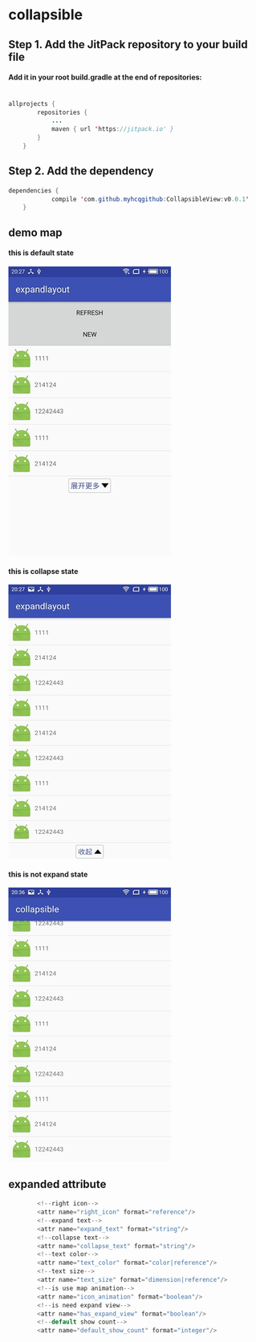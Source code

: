 # collapsible
## Step 1. Add the JitPack repository to your build file
#### Add it in your root build.gradle at the end of repositories:
```java 

allprojects {
		repositories {
			...
			maven { url 'https://jitpack.io' }
		}
	}
```
## Step 2. Add the dependency
```java
dependencies {
	        compile 'com.github.myhcqgithub:CollapsibleView:v0.0.1'
	}
```

## demo map
#### this is default state
![image](https://github.com/myhcqgithub/CollapsibleView/blob/master/img/1.jpg)
#### this is collapse state 
![image](https://github.com/myhcqgithub/CollapsibleView/blob/master/img/2.jpg)
#### this is not expand state 
![image](https://github.com/myhcqgithub/CollapsibleView/blob/master/img/3.jpg)

## expanded attribute
``` java
        <!--right icon-->
        <attr name="right_icon" format="reference"/>
        <!--expand text-->
        <attr name="expand_text" format="string"/>
        <!--collapse text-->
        <attr name="collapse_text" format="string"/>
        <!--text color-->
        <attr name="text_color" format="color|reference"/>
        <!--text size-->
        <attr name="text_size" format="dimension|reference"/>
        <!--is use map animation-->
        <attr name="icon_animation" format="boolean"/>
        <!--is need expand view-->
        <attr name="has_expand_view" format="boolean"/>
        <!--default show count-->
        <attr name="default_show_count" format="integer"/>
        
```        
